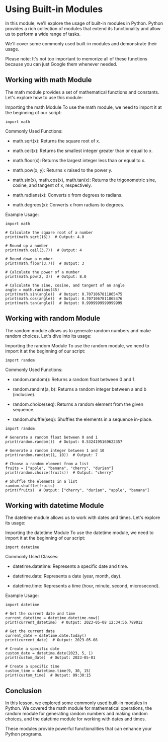 # Using Built-in Modules

In this module, we'll explore the usage of built-in modules in Python. Python provides a rich collection of modules that extend its functionality and allow us to perform a wide range of tasks. 

We'll cover some commonly used built-in modules and demonstrate their usage.

Please note: It's not too important to memorize all of these functions because you can just Google them whenever needed.

## Working with math Module

The math module provides a set of mathematical functions and constants. Let's explore how to use this module:

Importing the math Module
To use the math module, we need to import it at the beginning of our script:

```
import math
```

Commonly Used Functions:

- math.sqrt(x): Returns the square root of x.

- math.ceil(x): Returns the smallest integer greater than or equal to x.

- math.floor(x): Returns the largest integer less than or equal to x.

- math.pow(x, y): Returns x raised to the power y.

- math.sin(x), math.cos(x), math.tan(x): Returns the trigonometric sine, cosine, and tangent of x, respectively.

- math.radians(x): Converts x from degrees to radians.

- math.degrees(x): Converts x from radians to degrees.

Example Usage:

```
import math

# Calculate the square root of a number
print(math.sqrt(16))  # Output: 4.0

# Round up a number
print(math.ceil(3.7))  # Output: 4

# Round down a number
print(math.floor(3.7))  # Output: 3

# Calculate the power of a number
print(math.pow(2, 3))  # Output: 8.0

# Calculate the sine, cosine, and tangent of an angle
angle = math.radians(45)
print(math.sin(angle))  # Output: 0.7071067811865475
print(math.cos(angle))  # Output: 0.7071067811865476
print(math.tan(angle))  # Output: 0.9999999999999999
```

## Working with random Module

The random module allows us to generate random numbers and make random choices. Let's dive into its usage:

Importing the random Module
To use the random module, we need to import it at the beginning of our script:

```
import random
```

Commonly Used Functions:

- random.random(): Returns a random float between 0 and 1.

- random.randint(a, b): Returns a random integer between a and b (inclusive).

- random.choice(seq): Returns a random element from the given sequence.

- random.shuffle(seq): Shuffles the elements in a sequence in-place.

```
import random

# Generate a random float between 0 and 1
print(random.random())  # Output: 0.5324195169622357

# Generate a random integer between 1 and 10
print(random.randint(1, 10))  # Output: 7

# Choose a random element from a list
fruits = ["apple", "banana", "cherry", "durian"]
print(random.choice(fruits))  # Output: "cherry"

# Shuffle the elements in a list
random.shuffle(fruits)
print(fruits)  # Output: ["cherry", "durian", "apple", "banana"]
```

## Working with datetime Module

The datetime module allows us to work with dates and times. Let's explore its usage:

Importing the datetime Module
To use the datetime module, we need to import it at the beginning of our script:

```
import datetime
```

Commonly Used Classes:

- datetime.datetime: Represents a specific date and time.

- datetime.date: Represents a date (year, month, day).

- datetime.time: Represents a time (hour, minute, second, microsecond).

Example Usage:

```
import datetime

# Get the current date and time
current_datetime = datetime.datetime.now()
print(current_datetime)  # Output: 2023-05-08 12:34:56.789012

# Get the current date
current_date = datetime.date.today()
print(current_date)  # Output: 2023-05-08

# Create a specific date
custom_date = datetime.date(2023, 5, 1)
print(custom_date)  # Output: 2023-05-01

# Create a specific time
custom_time = datetime.time(9, 30, 15)
print(custom_time)  # Output: 09:30:15
```

## Conclusion

In this lesson, we explored some commonly used built-in modules in Python. We covered the math module for mathematical operations, the random module for generating random numbers and making random choices, and the datetime module for working with dates and times. 

These modules provide powerful functionalities that can enhance your Python programs.